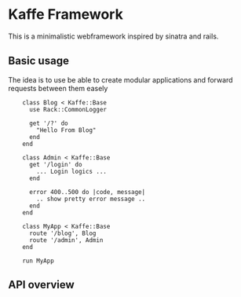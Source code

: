 # Kaffe Framework
This is a minimalistic webframework inspired by sinatra and 
rails.

## Basic usage
The idea is to use be able to create modular applications and
forward requests between them easely

        class Blog < Kaffe::Base
          use Rack::CommonLogger

          get '/?' do
            "Hello From Blog"            
          end
        end

        class Admin < Kaffe::Base
          get '/login' do
            ... Login logics ...
          end

          error 400..500 do |code, message|
            .. show pretty error message ..
          end
        end

        class MyApp < Kaffe::Base
          route '/blog', Blog
          route '/admin', Admin
        end

        run MyApp

## API overview
